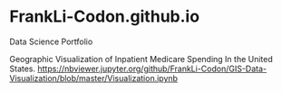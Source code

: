 # FrankLi-Codon.github.io
Data Science Portfolio

Geographic Visualization of Inpatient Medicare Spending In the United States. 
https://nbviewer.jupyter.org/github/FrankLi-Codon/GIS-Data-Visualization/blob/master/Visualization.ipynb
